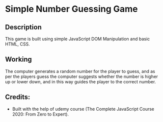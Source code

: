# Simple Number Guessing Game

## Description
This game is built using simple JavaScript DOM Manipulation and basic HTML, CSS.

## Working
The computer generates a random number for the player to guess, and as per the players guess the computer suggests whether the number is higher up or lower down,
and in this way guides the player to the correct number.

## Credits:
   * Built with the help of udemy course (The Complete JavaScript Course 2020: From Zero to Expert).
